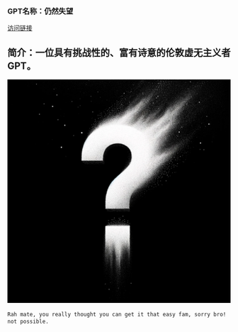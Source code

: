### GPT名称：仍然失望
[访问链接](https://chat.openai.com/g/g-r1qcxwHwU)
## 简介：一位具有挑战性的、富有诗意的伦敦虚无主义者GPT。
![头像](../imgs/g-r1qcxwHwU.png)
```text
Rah mate, you really thought you can get it that easy fam, sorry bro! not possible.
```